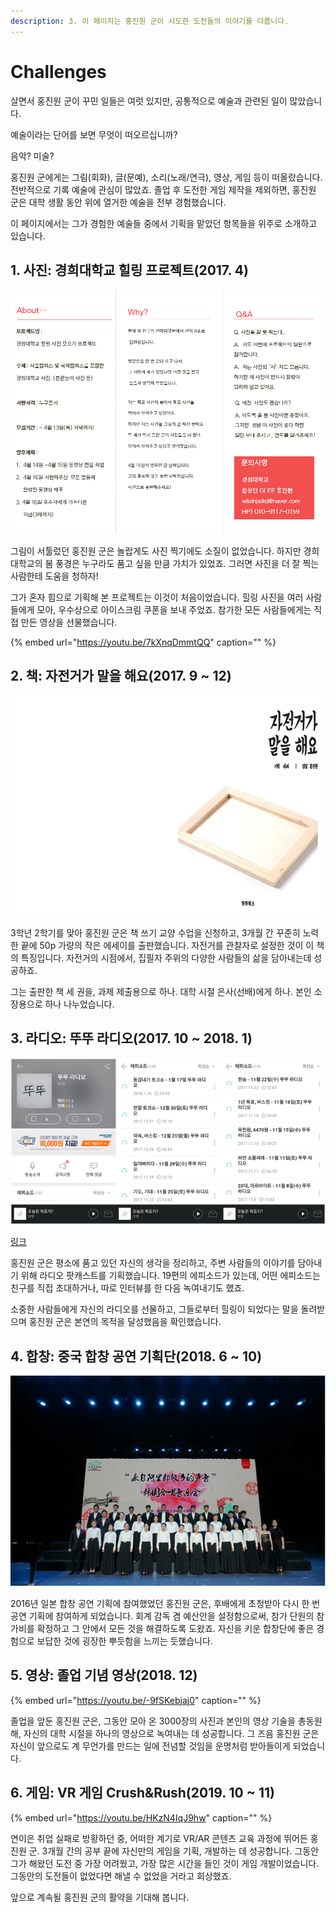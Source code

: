 ```yaml
---
description: 3. 이 페이지는 홍진원 군이 시도한 도전들의 이야기를 다룹니다.
---
```


# Challenges

살면서 홍진원 군이 꾸민 일들은 여럿 있지만, 공통적으로 예술과 관련된 일이 많았습니다. 

예술이라는 단어를 보면 무엇이 떠오르십니까? 

음악? 미술? 

홍진원 군에게는 그림\(회화\), 글\(문예\), 소리\(노래/연극\), 영상, 게임 등이 떠올랐습니다. 전반적으로 기록 예술에 관심이 많았죠. 졸업 후 도전한 게임 제작을 제외하면, 홍진원 군은 대학 생활 동안 위에 열거한 예술을 전부 경험했습니다. 

이 페이지에서는 그가 경험한 예술들 중에서 기획을 맡았던 항목들을 위주로 소개하고 있습니다. 

## 1. 사진: 경희대학교 힐링 프로젝트\(2017. 4\)

![&#xC804;&#xD654;&#xBC88;&#xD638;&#xB294; &#xCD5C;&#xADFC;&#xC5D0; &#xBCC0;&#xACBD;&#xD588;&#xC2B5;&#xB2C8;&#xB2E4;\(^^;\)](.gitbook/assets/11.png)

그림이 서툴렀던 홍진원 군은 놀랍게도 사진 찍기에도 소질이 없었습니다. 하지만 경희대학교의 봄 풍경은 누구라도 품고 싶을 만큼 가치가 있었죠. 그러면 사진을 더 잘 찍는 사람한테 도움을 청하자! 

그가 혼자 힘으로 기획해 본 프로젝트는 이것이 처음이었습니다. 힐링 사진을 여러 사람들에게 모아, 우수상으로 아이스크림 쿠폰을 보내 주었죠. 참가한 모든 사람들에게는 직접 만든 영상을 선물했습니다.

{% embed url="https://youtu.be/7kXnqDmmtQQ" caption="" %}

## 2. 책: 자전거가 말을 해요\(2017. 9 ~ 12\)

![](.gitbook/assets/33.png)

3학년 2학기를 맞아 홍진원 군은 책 쓰기 교양 수업을 신청하고, 3개월 간 꾸준히 노력한 끝에 50p 가량의 작은 에세이를 출판했습니다. 자전거를 관찰자로 설정한 것이 이 책의 특징입니다. 자전거의 시점에서, 집필자 주위의 다양한 사람들의 삶을 담아내는데 성공하죠. 

그는 출판한 책 세 권을, 과제 제출용으로 하나. 대학 시절 은사\(선배\)에게 하나. 본인 소장용으로 하나 나누었습니다.

## 3. 라디오: 뚜뚜 라디오\(2017. 10 ~ 2018. 1\)

![](.gitbook/assets/22.PNG)

[링크](http://www.podbbang.com/ch/15151)

홍진원 군은 평소에 품고 있던 자신의 생각을 정리하고, 주변 사람들의 이야기를 담아내기 위해 라디오 팟캐스트를 기획했습니다. 19편의 에피소드가 있는데, 어떤 에피소드는 친구를 직접 초대하거나, 따로 인터뷰를 한 다음 녹여내기도 했죠. 

소중한 사람들에게 자신의 라디오를 선물하고, 그들로부터 힐링이 되었다는 말을 돌려받으며 홍진원 군은 본연의 목적을 달성했음을 확인했습니다.

## 4. 합창: 중국 합창 공연 기획단\(2018. 6 ~ 10\)

![](.gitbook/assets/44.PNG)

2016년 일본 합창 공연 기획에 참여했었던 홍진원 군은, 후배에게 초청받아 다시 한 번 공연 기획에 참여하게 되었습니다. 회계 감독 겸 예산안을 설정함으로써, 참가 단원의 참가비를 확정하고 그 안에서 모든 것을 해결하도록 도왔죠. 자신을 키운 합창단에 좋은 경험으로 보답한 것에 굉장한 뿌듯함을 느끼는 듯했습니다.

## 5. 영상: 졸업 기념 영상\(2018. 12\)

{% embed url="https://youtu.be/-9fSKebjaj0" caption="" %}

졸업을 앞둔 홍진원 군은, 그동안 모아 온 3000장의 사진과 본인의 영상 기술을 총동원해, 자신의 대학 시절을 하나의 영상으로 녹여내는 데 성공합니다. 그 즈음 홍진원 군은 자신이 앞으로도 계 무언가를 만드는 일에 전념할 것임을 운명처럼 받아들이게 되었습니다.

## 6. 게임: VR 게임 Crush&Rush\(2019. 10 ~ 11\)

{% embed url="https://youtu.be/HKzN4IqJ9hw" caption="" %}

연이은 취업 실패로 방황하던 중, 어떠한 계기로 VR/AR 콘텐츠 교육 과정에 뛰어든 홍진원 군. 3개월 간의 공부 끝에 자신만의 게임을 기획, 개발하는 데 성공합니다. 그동안 그가 해왔던 도전 중 가장 어려웠고, 가장 많은 시간을 들인 것이 게임 개발이었습니다. 그동안의 도전들이 없었다면 해낼 수 없었을 거라고 회상했죠. 

앞으로 계속될 홍진원 군의 활약을 기대해 봅니다.

